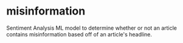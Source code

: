 # misinformation
Sentiment Analysis ML model to determine whether or not an article contains misinformation based off of an article's headline.
